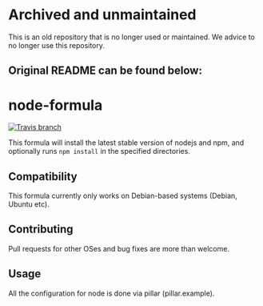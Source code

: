 # Archived and unmaintained

This is an old repository that is no longer used or maintained. We advice to no longer use this repository.

## Original README can be found below:

# node-formula

[![Travis branch](https://img.shields.io/travis/Enrise/node-formula/master.svg?style=flat-square)](https://travis-ci.org/Enrise/node-formula)

This formula will install the latest stable version of nodejs and npm, and optionally runs `npm install` in
the specified directories.

## Compatibility

This formula currently only works on Debian-based systems (Debian, Ubuntu etc).

## Contributing

Pull requests for other OSes and bug fixes are more than welcome.

## Usage

All the configuration for node is done via pillar (pillar.example).

